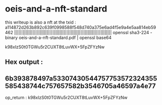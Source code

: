 # oeis-and-a-nft-standard


this writeup is also a nft at the txid :
a114872d263b892c639f0998588f548d740a375e6ad4f5e9a4e5aa814eb59462
|||||||||||||||||||||||||||||||||||||||||||||||||||||||||||||||||||||
openssl sha3-224 -binary oeis-and-a-nft-standard.pdf | openssl base64

k98xIzS0t0TGWu5r2CUXT8tLuvWX+5FpZFYzNw

Hex output :
----------------------------------------------------------------------------
6b393878497a53307430544757753572324355585438744c757657582b3546705a46597a4e77
----------------------------------------------------------------------------

op_return : k98xIzS0t0TGWu5r2CUXT8tLuvWX+5FpZFYzNw
